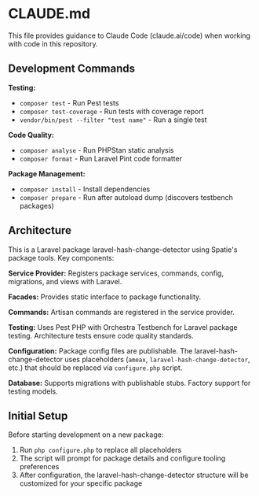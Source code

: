 # CLAUDE.md

This file provides guidance to Claude Code (claude.ai/code) when working with code in this repository.

## Development Commands

**Testing:**
- `composer test` - Run Pest tests
- `composer test-coverage` - Run tests with coverage report
- `vendor/bin/pest --filter "test name"` - Run a single test

**Code Quality:**
- `composer analyse` - Run PHPStan static analysis
- `composer format` - Run Laravel Pint code formatter

**Package Management:**
- `composer install` - Install dependencies
- `composer prepare` - Run after autoload dump (discovers testbench packages)

## Architecture

This is a Laravel package laravel-hash-change-detector using Spatie's package tools. Key components:

**Service Provider:** Registers package services, commands, config, migrations, and views with Laravel.

**Facades:** Provides static interface to package functionality.

**Commands:** Artisan commands are registered in the service provider.

**Testing:** Uses Pest PHP with Orchestra Testbench for Laravel package testing. Architecture tests ensure code quality standards.

**Configuration:** Package config files are publishable. The laravel-hash-change-detector uses placeholders (`ameax`, `laravel-hash-change-detector`, etc.) that should be replaced via `configure.php` script.

**Database:** Supports migrations with publishable stubs. Factory support for testing models.

## Initial Setup

Before starting development on a new package:
1. Run `php configure.php` to replace all placeholders
2. The script will prompt for package details and configure tooling preferences
3. After configuration, the laravel-hash-change-detector structure will be customized for your specific package